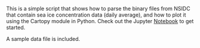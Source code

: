 This is a simple script that shows how to parse the binary files from NSIDC that contain sea ice concentration data (daily average), and how to plot it using the Cartopy module in Python. Check out the Jupyter [Notebook](SIC_demo.ipynb) to get started.

A sample data file is included.
